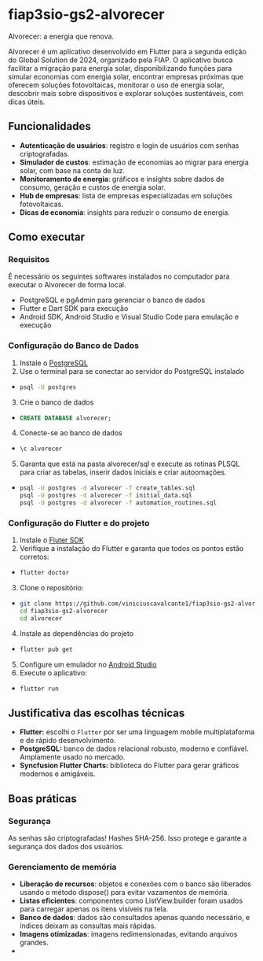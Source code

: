 # fiap3sio-gs2-alvorecer
Alvorecer: a energia que renova. 

Alvorecer é um aplicativo desenvolvido em Flutter para a segunda edição do Global Solution de 2024, organizado pela FIAP. 
O aplicativo busca facilitar a migração para energia solar, disponibilizando funções para simular economias com energia solar, encontrar empresas próximas que oferecem soluções fotovoltaicas, monitorar o uso de energia solar, descobrir mais sobre dispositivos e explorar soluções sustentáveis, com dicas úteis.

## Funcionalidades
- **Autenticação de usuários**: registro e login de usuários com senhas criptografadas.
- **Simulador de custos**: estimação de economias ao migrar para energia solar, com base na conta de luz.
- **Monitoramento de energia**: gráficos e insights sobre dados de consumo, geração e custos de energia solar.
- **Hub de empresas**: lista de empresas especializadas em soluções fotovoltaicas.
- **Dicas de economia**: insights para reduzir o consumo de energia.


## Como executar

### Requisitos
É necessário os seguintes softwares instalados no computador para executar o Alvorecer de forma local.
- PostgreSQL e pgAdmin para gerenciar o banco de dados
- Flutter e Dart SDK para execução
- Android SDK, Android Studio e Visual Studio Code para emulação e execução

### Configuração do Banco de Dados
1. Instale o [PostgreSQL](https://www.postgresql.org/download/) 
2. Use o terminal para se conectar ao servidor do PostgreSQL instalado
- ```bash
  psql -U postgres
  ```
3. Crie o banco de dados
- ```sql
  CREATE DATABASE alvorecer;
  ```
4. Conecte-se ao banco de dados
- ```bash
  \c alvorecer
  ```
5. Garanta que está na pasta alvorecer/sql e execute as rotinas PLSQL para criar as tabelas, inserir dados iniciais e criar autoomações. 
- ```bash
  psql -U postgres -d alvorecer -f create_tables.sql
  psql -U postgres -d alvorecer -f initial_data.sql
  psql -U postgres -d alvorecer -f automation_routines.sql
  ```

### Configuração do Flutter e do projeto
1. Instale o [Fluter SDK](https://docs.flutter.dev/get-started/install)
2. Verifique a instalação do Flutter e garanta que todos os pontos estão corretos:
- ```bash
  flutter doctor
  ```
3. Clone o repositório:
- ```bash
  git clone https://github.com/viniciuscavalcante1/fiap3sio-gs2-alvorecer.git
  cd fiap3sio-gs2-alvorecer
  cd alvorecer
  ```
4. Instale as dependências do projeto
- ```bash
  flutter pub get
  ```
5. Configure um emulador no [Android Studio](https://developer.android.com/studio?hl=pt-br)
6. Execute o aplicativo:
- ```bash
  flutter run
  ```

 ## Justificativa das escolhas técnicas
 - **Flutter:** escolhi o ```Flutter``` por ser uma linguagem mobile multiplataforma e de rápido desenvolvimento. 
 - **PostgreSQL:** banco de dados relacional robusto, moderno e confiável. Amplamente usado no mercado.
 - **Syncfusion Flutter Charts:** biblioteca do Flutter para gerar gráficos modernos e amigáveis.

 ## Boas práticas
 ### Segurança
 As senhas são criptografadas! Hashes SHA-256. Isso protege e garante a segurança dos dados dos usuários.

 ### Gerenciamento de memória
 - **Liberação de recursos**: objetos e conexões com o banco são liberados usando o método dispose() para evitar vazamentos de memória.
 - **Listas eficientes**: componentes como ListView.builder foram usados para carregar apenas os itens visíveis na tela.
 - **Banco de dados**: dados são consultados apenas quando necessário, e índices deixam as consultas mais rápidas. 
 - **Imagens otimizadas**: imagens redimensionadas, evitando arquivos grandes.
 - 




